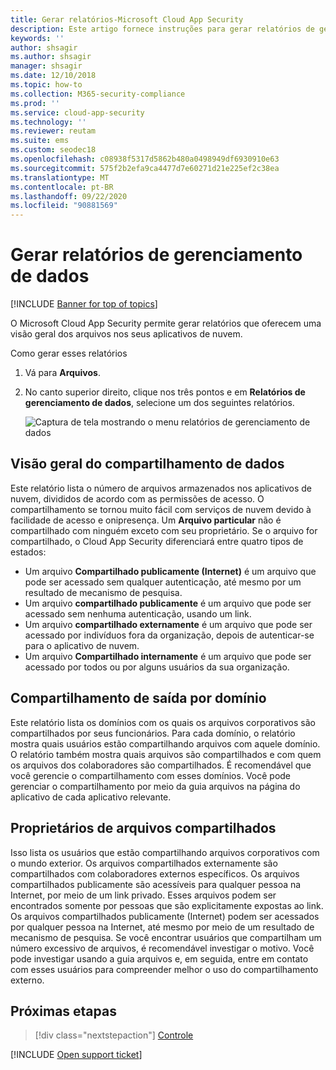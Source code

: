 ```yaml
---
title: Gerar relatórios-Microsoft Cloud App Security
description: Este artigo fornece instruções para gerar relatórios de gerenciamento de dados no Microsoft Cloud App Security.
keywords: ''
author: shsagir
ms.author: shsagir
manager: shsagir
ms.date: 12/10/2018
ms.topic: how-to
ms.collection: M365-security-compliance
ms.prod: ''
ms.service: cloud-app-security
ms.technology: ''
ms.reviewer: reutam
ms.suite: ems
ms.custom: seodec18
ms.openlocfilehash: c08938f5317d5862b480a0498949df6930910e63
ms.sourcegitcommit: 575f2b2efa9ca4477d7e60271d21e225ef2c38ea
ms.translationtype: MT
ms.contentlocale: pt-BR
ms.lasthandoff: 09/22/2020
ms.locfileid: "90881569"
---
```

# <a name="generate-data-management-reports"></a>Gerar relatórios de gerenciamento de dados

[!INCLUDE [Banner for top of topics](includes/banner.md)]

O Microsoft Cloud App Security permite gerar relatórios que oferecem uma visão geral dos arquivos nos seus aplicativos de nuvem.

Como gerar esses relatórios

1. Vá para **Arquivos**.
2. No canto superior direito, clique nos três pontos e em **Relatórios de gerenciamento de dados**, selecione um dos seguintes relatórios.

    ![Captura de tela mostrando o menu relatórios de gerenciamento de dados](media/reports.png)

## <a name="data-sharing-overview"></a>Visão geral do compartilhamento de dados

Este relatório lista o número de arquivos armazenados nos aplicativos de nuvem, divididos de acordo com as permissões de acesso. O compartilhamento se tornou muito fácil com serviços de nuvem devido à facilidade de acesso e onipresença. Um **Arquivo particular** não é compartilhado com ninguém exceto com seu proprietário. Se o arquivo for compartilhado, o Cloud App Security diferenciará entre quatro tipos de estados:

- Um arquivo **Compartilhado publicamente (Internet)** é um arquivo que pode ser acessado sem qualquer autenticação, até mesmo por um resultado de mecanismo de pesquisa.
- Um arquivo **compartilhado publicamente** é um arquivo que pode ser acessado sem nenhuma autenticação, usando um link.
- Um arquivo **compartilhado externamente** é um arquivo que pode ser acessado por indivíduos fora da organização, depois de autenticar-se para o aplicativo de nuvem.
- Um arquivo **Compartilhado internamente** é um arquivo que pode ser acessado por todos ou por alguns usuários da sua organização.

## <a name="outbound-sharing-by-domain"></a>Compartilhamento de saída por domínio

Este relatório lista os domínios com os quais os arquivos corporativos são compartilhados por seus funcionários. Para cada domínio, o relatório mostra quais usuários estão compartilhando arquivos com aquele domínio. O relatório também mostra quais arquivos são compartilhados e com quem os arquivos dos colaboradores são compartilhados. É recomendável que você gerencie o compartilhamento com esses domínios. Você pode gerenciar o compartilhamento por meio da guia arquivos na página do aplicativo de cada aplicativo relevante.

## <a name="owners-of-shared-files"></a>Proprietários de arquivos compartilhados

Isso lista os usuários que estão compartilhando arquivos corporativos com o mundo exterior. Os arquivos compartilhados externamente são compartilhados com colaboradores externos específicos. Os arquivos compartilhados publicamente são acessíveis para qualquer pessoa na Internet, por meio de um link privado. Esses arquivos podem ser encontrados somente por pessoas que são explicitamente expostas ao link. Os arquivos compartilhados publicamente (Internet) podem ser acessados por qualquer pessoa na Internet, até mesmo por meio de um resultado de mecanismo de pesquisa. Se você encontrar usuários que compartilham um número excessivo de arquivos, é recomendável investigar o motivo. Você pode investigar usando a guia arquivos e, em seguida, entre em contato com esses usuários para compreender melhor o uso do compartilhamento externo.

## <a name="next-steps"></a>Próximas etapas

> [!div class="nextstepaction"]
> [Controle](control.md)

[!INCLUDE [Open support ticket](includes/support.md)]
